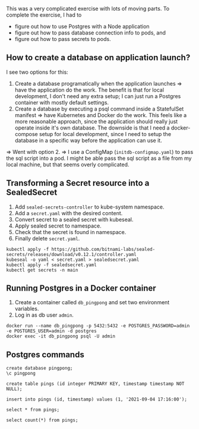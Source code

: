 This was a very complicated exercise with lots of moving parts. To complete the exercise, I had to
- figure out how to use Postgres with a Node application
- figure out how to pass database connection info to pods, and
- figure out how to pass secrets to pods.

## How to create a database on application launch?

I see two options for this:
  1. Create a database programatically when the application launches => have the application do the work. The benefit is that for local development, I don't need any extra setup; I can just run a Postgres container with mostly default settings.
  2. Create a database by executing a psql command inside a StatefulSet manifest => have Kubernetes and Docker do the work. This feels like a more reasonable approach, since the application should really just operate inside it's own database. The downside is that I need a docker-compose setup for local development, since I need to setup the database in a specific way before the application can use it.

=> Went with option 2.
=> I use a ConfigMap (`initdb-configmap.yaml`) to pass the sql script into a pod. I might be able pass the sql script as a file from my local machine, but that seems overly complicated.

## Transforming a Secret resource into a SealedSecret

1. Add `sealed-secrets-controller` to kube-system namespace.
2. Add a `secret.yaml` with the desired content.
3. Convert secret to a sealed secret with kubeseal.
4. Apply sealed secret to namespace.
5. Check that the secret is found in namespace.
6. Finally delete `secret.yaml`.

```
kubectl apply -f https://github.com/bitnami-labs/sealed-secrets/releases/download/v0.12.1/controller.yaml
kubeseal -o yaml < secret.yaml > sealedsecret.yaml
kubectl apply -f sealedsecret.yaml
kubectl get secrets -n main
```

## Running Postgres in a Docker container

1. Create a container called `db_pingpong` and set two environment variables.
2. Log in as db user `admin`.

```
docker run --name db_pingpong -p 5432:5432 -e POSTGRES_PASSWORD=admin -e POSTGRES_USER=admin -d postgres
docker exec -it db_pingpong psql -U admin
```

## Postgres commands

```
create database pingpong;
\c pingpong

create table pings (id integer PRIMARY KEY, timestamp timestamp NOT NULL);

insert into pings (id, timestamp) values (1, '2021-09-04 17:16:00');

select * from pings;

select count(*) from pings;
```

